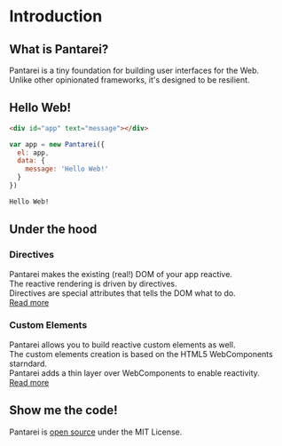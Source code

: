 # Introduction

## What is Pantarei?

Pantarei is a tiny foundation for building user interfaces for the Web.  
Unlike other opinionated frameworks, it's designed to be resilient.


## Hello Web!

```html
<div id="app" text="message"></div>  
```

```js
var app = new Pantarei({
  el: app,
  data: {
    message: 'Hello Web!'
  }
})
```

```html
Hello Web!
```


## Under the hood

### Directives

Pantarei makes the existing (real!) DOM of your app reactive.  
The reactive rendering is driven by directives.  
Directives are special attributes that tells the DOM what to do.  
[Read more](/directives.md)

### Custom Elements

Pantarei allows you to build reactive custom elements as well.  
The custom elements creation is based on the HTML5 WebComponents starndard.  
Pantarei adds a thin layer over WebComponents to enable reactivity.  
[Read more](/custom-elements.md)


## Show me the code!

Pantarei is [open source](https://github.com/pantareijs/pantarei) under the MIT License.